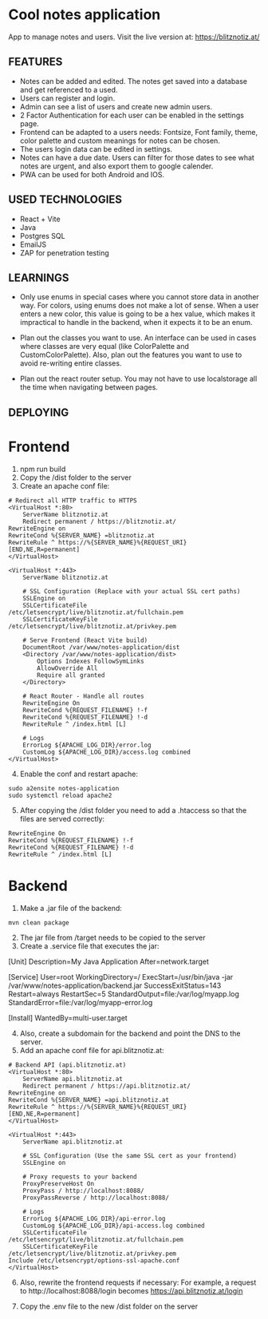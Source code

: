 # Cool notes application

App to manage notes and users. Visit the live version at: https://blitznotiz.at/

## FEATURES

- Notes can be added and edited. The notes get saved into a database and get referenced to a used.
- Users can register and login.
- Admin can see a list of users and create new admin users.
- 2 Factor Authentication for each user can be enabled in the settings page.
- Frontend can be adapted to a users needs: Fontsize, Font family, theme, color palette and custom meanings for notes can be chosen.
- The users login data can be edited in settings.
- Notes can have a due date. Users can filter for those dates to see what notes are urgent, and also export them to google calender.
- PWA can be used for both Android and IOS.

## USED TECHNOLOGIES

- React + Vite
- Java
- Postgres SQL
- EmailJS
- ZAP for penetration testing

## LEARNINGS

- Only use enums in special cases where you cannot store data in another way. For colors, using enums does not make a lot of sense. When a user enters a new color, this value is going to be a hex value, which makes it impractical to handle in the backend, when it expects it to be an enum.

- Plan out the classes you want to use. An interface can be used in cases where classes are very equal (like ColorPalette and CustomColorPalette). Also, plan out the features you want to use to avoid re-writing entire classes.

- Plan out the react router setup. You may not have to use localstorage all the time when navigating between pages.

## DEPLOYING

# Frontend

1. npm run build
2. Copy the /dist folder to the server
3. Create an apache conf file:

```
# Redirect all HTTP traffic to HTTPS
<VirtualHost *:80>
    ServerName blitznotiz.at
    Redirect permanent / https://blitznotiz.at/
RewriteEngine on
RewriteCond %{SERVER_NAME} =blitznotiz.at
RewriteRule ^ https://%{SERVER_NAME}%{REQUEST_URI} [END,NE,R=permanent]
</VirtualHost>

<VirtualHost *:443>
    ServerName blitznotiz.at

    # SSL Configuration (Replace with your actual SSL cert paths)
    SSLEngine on
    SSLCertificateFile /etc/letsencrypt/live/blitznotiz.at/fullchain.pem
    SSLCertificateKeyFile /etc/letsencrypt/live/blitznotiz.at/privkey.pem

    # Serve Frontend (React Vite build)
    DocumentRoot /var/www/notes-application/dist
    <Directory /var/www/notes-application/dist>
        Options Indexes FollowSymLinks
        AllowOverride All
        Require all granted
    </Directory>

    # React Router - Handle all routes
    RewriteEngine On
    RewriteCond %{REQUEST_FILENAME} !-f
    RewriteCond %{REQUEST_FILENAME} !-d
    RewriteRule ^ /index.html [L]

    # Logs
    ErrorLog ${APACHE_LOG_DIR}/error.log
    CustomLog ${APACHE_LOG_DIR}/access.log combined
</VirtualHost>
```

4. Enable the conf and restart apache:

```
sudo a2ensite notes-application
sudo systemctl reload apache2
```

5. After copying the /dist folder you need to add a .htaccess so that the files are served correctly:

```
RewriteEngine On
RewriteCond %{REQUEST_FILENAME} !-f
RewriteCond %{REQUEST_FILENAME} !-d
RewriteRule ^ /index.html [L]
```

# Backend

1. Make a .jar file of the backend:

```
mvn clean package
```

2. The jar file from /target needs to be copied to the server
3. Create a .service file that executes the jar:

[Unit]
Description=My Java Application
After=network.target

[Service]
User=root
WorkingDirectory=/
ExecStart=/usr/bin/java -jar /var/www/notes-application/backend.jar
SuccessExitStatus=143
Restart=always
RestartSec=5
StandardOutput=file:/var/log/myapp.log
StandardError=file:/var/log/myapp-error.log

[Install]
WantedBy=multi-user.target

4. Also, create a subdomain for the backend and point the DNS to the server.
5. Add an apache conf file for api.blitznotiz.at:

```
# Backend API (api.blitznotiz.at)
<VirtualHost *:80>
    ServerName api.blitznotiz.at
    Redirect permanent / https://api.blitznotiz.at/
RewriteEngine on
RewriteCond %{SERVER_NAME} =api.blitznotiz.at
RewriteRule ^ https://%{SERVER_NAME}%{REQUEST_URI} [END,NE,R=permanent]
</VirtualHost>

<VirtualHost *:443>
    ServerName api.blitznotiz.at

    # SSL Configuration (Use the same SSL cert as your frontend)
    SSLEngine on

    # Proxy requests to your backend
    ProxyPreserveHost On
    ProxyPass / http://localhost:8088/
    ProxyPassReverse / http://localhost:8088/

    # Logs
    ErrorLog ${APACHE_LOG_DIR}/api-error.log
    CustomLog ${APACHE_LOG_DIR}/api-access.log combined
    SSLCertificateFile /etc/letsencrypt/live/blitznotiz.at/fullchain.pem
    SSLCertificateKeyFile /etc/letsencrypt/live/blitznotiz.at/privkey.pem
Include /etc/letsencrypt/options-ssl-apache.conf
</VirtualHost>
```

6. Also, rewrite the frontend requests if necessary: For example, a request to http://localhost:8088/login becomes https://api.blitznotiz.at/login

7. Copy the .env file to the new /dist folder on the server
